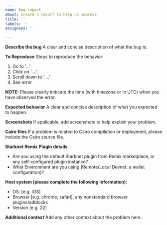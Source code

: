 ```yaml
---
name: Bug report
about: Create a report to help us improve
title: ''
labels: ''
assignees: ''

---
```


**Describe the bug**
A clear and concise description of what the bug is.

**To Reproduce**
Steps to reproduce the behavior:
1. Go to '...'
2. Click on '....'
3. Scroll down to '....'
4. See error

**NOTE:** Please clearly indicate the time (with timezone or in UTC) when you have observed the error.

**Expected behavior**
A clear and concise description of what you expected to happen.

**Screenshots**
If applicable, add screenshots to help explain your problem.

**Cairo files**
If a problem is related to Cairo compilation or deployment, please include the Cairo source file.

**Starknet Remix Plugin details**
- Are you using the default Starknet plugin from Remix marketplace, or any self-configured plugin instance?
- What Environment are you using (Remote/Local Devnet, a wallet configuration)?

**Host system (please complete the following information):**
 - OS: [e.g. iOS]
 - Browser [e.g. chrome, safari], any nonstandard browser plugins/adblocks
 - Version [e.g. 22]

**Additional context**
Add any other context about the problem here.
